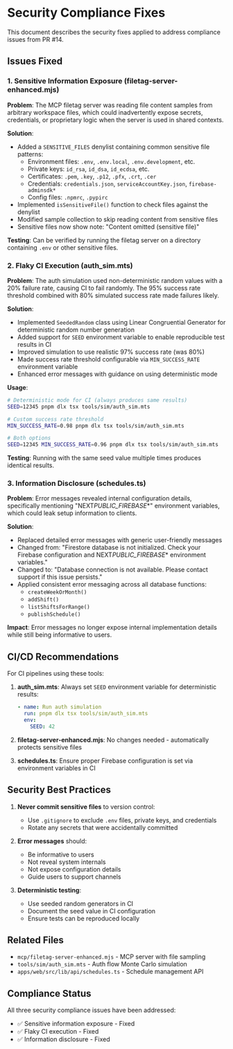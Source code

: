 # Security Compliance Fixes

This document describes the security fixes applied to address compliance issues from PR #14.

## Issues Fixed

### 1. Sensitive Information Exposure (filetag-server-enhanced.mjs)

**Problem**: The MCP filetag server was reading file content samples from arbitrary workspace files, which could inadvertently expose secrets, credentials, or proprietary logic when the server is used in shared contexts.

**Solution**:

- Added a `SENSITIVE_FILES` denylist containing common sensitive file patterns:
  - Environment files: `.env`, `.env.local`, `.env.development`, etc.
  - Private keys: `id_rsa`, `id_dsa`, `id_ecdsa`, etc.
  - Certificates: `.pem`, `.key`, `.p12`, `.pfx`, `.crt`, `.cer`
  - Credentials: `credentials.json`, `serviceAccountKey.json`, `firebase-adminsdk*`
  - Config files: `.npmrc`, `.pypirc`
- Implemented `isSensitiveFile()` function to check files against the denylist
- Modified sample collection to skip reading content from sensitive files
- Sensitive files now show note: "Content omitted (sensitive file)"

**Testing**: Can be verified by running the filetag server on a directory containing `.env` or other sensitive files.

### 2. Flaky CI Execution (auth_sim.mts)

**Problem**: The auth simulation used non-deterministic random values with a 20% failure rate, causing CI to fail randomly. The 95% success rate threshold combined with 80% simulated success rate made failures likely.

**Solution**:

- Implemented `SeededRandom` class using Linear Congruential Generator for deterministic random number generation
- Added support for `SEED` environment variable to enable reproducible test results in CI
- Improved simulation to use realistic 97% success rate (was 80%)
- Made success rate threshold configurable via `MIN_SUCCESS_RATE` environment variable
- Enhanced error messages with guidance on using deterministic mode

**Usage**:

```bash
# Deterministic mode for CI (always produces same results)
SEED=12345 pnpm dlx tsx tools/sim/auth_sim.mts

# Custom success rate threshold
MIN_SUCCESS_RATE=0.98 pnpm dlx tsx tools/sim/auth_sim.mts

# Both options
SEED=12345 MIN_SUCCESS_RATE=0.96 pnpm dlx tsx tools/sim/auth_sim.mts
```

**Testing**: Running with the same seed value multiple times produces identical results.

### 3. Information Disclosure (schedules.ts)

**Problem**: Error messages revealed internal configuration details, specifically mentioning "NEXT*PUBLIC_FIREBASE*\*" environment variables, which could leak setup information to clients.

**Solution**:

- Replaced detailed error messages with generic user-friendly messages
- Changed from: "Firestore database is not initialized. Check your Firebase configuration and NEXT*PUBLIC_FIREBASE*\* environment variables."
- Changed to: "Database connection is not available. Please contact support if this issue persists."
- Applied consistent error messaging across all database functions:
  - `createWeekOrMonth()`
  - `addShift()`
  - `listShiftsForRange()`
  - `publishSchedule()`

**Impact**: Error messages no longer expose internal implementation details while still being informative to users.

## CI/CD Recommendations

For CI pipelines using these tools:

1. **auth_sim.mts**: Always set `SEED` environment variable for deterministic results:

   ```yaml
   - name: Run auth simulation
     run: pnpm dlx tsx tools/sim/auth_sim.mts
     env:
       SEED: 42
   ```

2. **filetag-server-enhanced.mjs**: No changes needed - automatically protects sensitive files

3. **schedules.ts**: Ensure proper Firebase configuration is set via environment variables in CI

## Security Best Practices

1. **Never commit sensitive files** to version control:
   - Use `.gitignore` to exclude `.env` files, private keys, and credentials
   - Rotate any secrets that were accidentally committed

2. **Error messages** should:
   - Be informative to users
   - Not reveal system internals
   - Not expose configuration details
   - Guide users to support channels

3. **Deterministic testing**:
   - Use seeded random generators in CI
   - Document the seed value in CI configuration
   - Ensure tests can be reproduced locally

## Related Files

- `mcp/filetag-server-enhanced.mjs` - MCP server with file sampling
- `tools/sim/auth_sim.mts` - Auth flow Monte Carlo simulation
- `apps/web/src/lib/api/schedules.ts` - Schedule management API

## Compliance Status

All three security compliance issues have been addressed:

- ✅ Sensitive information exposure - Fixed
- ✅ Flaky CI execution - Fixed
- ✅ Information disclosure - Fixed
